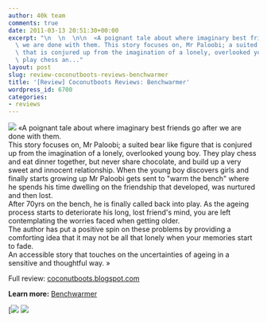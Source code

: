 ```yaml
---
author: 40k team
comments: true
date: 2011-03-13 20:51:30+00:00
excerpt: "\n  \n  \n\n  «A poignant tale about where imaginary best friends go after\
  \ we are done with them. This story focuses on, Mr Paloobi; a suited bear like figure\
  \ that is conjured up from the imagination of a lonely, overlooked young boy. They\
  \ play chess an..."
layout: post
slug: review-coconutboots-reviews-benchwarmer
title: '[Review] Coconutboots Reviews: Benchwarmer'
wordpress_id: 6700
categories:
- reviews
---
```



  


  

> 
![](http://www.40kbooks.com/wp-content/uploads/quote1.jpg)
  «A poignant tale about where imaginary best friends go after we are done with them.  
This story focuses on, Mr Paloobi; a suited bear like figure that is conjured up from the imagination of a lonely, overlooked young boy. They play chess and eat dinner together, but never share chocolate, and build up a very sweet and innocent relationship. When the young boy discovers girls and finally starts growing up Mr Paloobi gets sent to "warm the bench" where he spends his time dwelling on the friendship that developed, was nurtured and then lost.   
After 70yrs on the bench, he is finally called back into play. As the ageing process starts to deteriorate his long, lost friend's mind, you are left contemplating the worries faced when getting older.  
The author has put a positive spin on these problems by providing a comforting idea that it may not be all that lonely when your memories start to fade.  
An accessible story that touches on the uncertainties of ageing in a sensitive and thoughtful way. »


  

Full review: [coconutboots.blogspot.com](http://tinyurl.com/6bdfgc3)






**Learn more:** [Benchwarmer](http://www.40kbooks.com/?page_id=133&category=13&product_id=9)





[![](http://www.bookcafe.net/filtr/t1.png)
[![](http://www.bookcafe.net/filtr/f1.png)](http://www.facebook.com/pages/40k/122586614419616)


 
    
